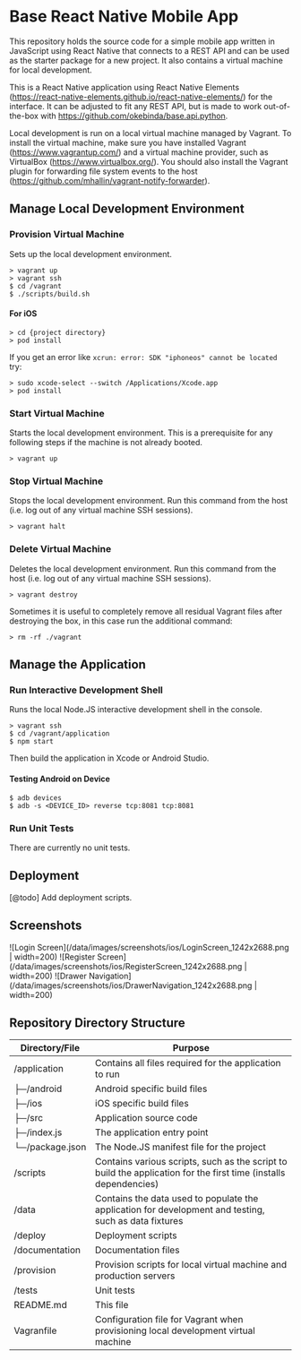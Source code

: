 # Base React Native Mobile App

This repository holds the source code for a simple mobile app written in JavaScript using React Native that connects to a REST API and can be used as the starter package for a new project. It also contains a virtual machine for local development.

This is a React Native application using React Native Elements (https://react-native-elements.github.io/react-native-elements/) for the interface. It can be adjusted to fit any REST API, but is made to work out-of-the-box with https://github.com/okebinda/base.api.python.

Local development is run on a local virtual machine managed by Vagrant. To install the virtual machine, make sure you have installed Vagrant (https://www.vagrantup.com/) and a virtual machine provider, such as VirtualBox (https://www.virtualbox.org/). You should also install the Vagrant plugin for forwarding file system events to the host (https://github.com/mhallin/vagrant-notify-forwarder).

## Manage Local Development Environment

### Provision Virtual Machine

Sets up the local development environment.

```ssh
> vagrant up
> vagrant ssh
$ cd /vagrant
$ ./scripts/build.sh
```

#### For iOS

```ssh
> cd {project directory}
> pod install
```

If you get an error like `xcrun: error: SDK "iphoneos" cannot be located` try:

```ssh
> sudo xcode-select --switch /Applications/Xcode.app
> pod install
```

### Start Virtual Machine

Starts the local development environment. This is a prerequisite for any following steps if the machine is not already booted.

```ssh
> vagrant up
```

### Stop Virtual Machine

Stops the local development environment. Run this command from the host (i.e. log out of any virtual machine SSH sessions).

```ssh
> vagrant halt
```

### Delete Virtual Machine

Deletes the local development environment. Run this command from the host (i.e. log out of any virtual machine SSH sessions).

```ssh
> vagrant destroy
```

Sometimes it is useful to completely remove all residual Vagrant files after destroying the box, in this case run the additional command:

```ssh
> rm -rf ./vagrant
```

## Manage the Application

### Run Interactive Development Shell

Runs the local Node.JS interactive development shell in the console.

```ssh
> vagrant ssh
$ cd /vagrant/application
$ npm start
```

Then build the application in Xcode or Android Studio.

#### Testing Android on Device

```ssh
$ adb devices
$ adb -s <DEVICE_ID> reverse tcp:8081 tcp:8081
```

### Run Unit Tests

There are currently no unit tests.

## Deployment

[@todo] Add deployment scripts.

## Screenshots

![Login Screen](/data/images/screenshots/ios/LoginScreen_1242x2688.png | width=200)
![Register Screen](/data/images/screenshots/ios/RegisterScreen_1242x2688.png | width=200)
![Drawer Navigation](/data/images/screenshots/ios/DrawerNavigation_1242x2688.png | width=200)

## Repository Directory Structure

| Directory/File      | Purpose       |
| ------------------- | ------------- |
| /application        | Contains all files required for the application to run |
|  ├─/android         | Android specific build files |
|  ├─/ios             | iOS specific build files |
|  ├─/src             | Application source code |
|  ├─/index.js        | The application entry point |
|  └─/package.json    | The Node.JS manifest file for the project |
| /scripts            | Contains various scripts, such as the script to build the application for the first time (installs dependencies) |
| /data               | Contains the data used to populate the application for development and testing, such as data fixtures |
| /deploy             | Deployment scripts |
| /documentation      | Documentation files |
| /provision          | Provision scripts for local virtual machine and production servers |
| /tests              | Unit tests |
| README.md           | This file |
| Vagranfile          | Configuration file for Vagrant when provisioning local development virtual machine |
